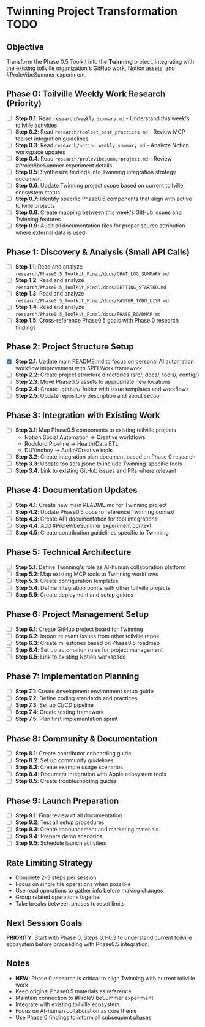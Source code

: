 # Twinning Project Transformation TODO

## Objective
Transform the Phase 0.5 Toolkit into the **Twinning** project, integrating with the existing toilville organization's GitHub work, Notion assets, and #ProleVibeSummer experiment.

## Phase 0: Toilville Weekly Work Research (Priority)
- [ ] **Step 0.1**: Read `research/weekly_summary.md` - Understand this week's toilville activities
- [ ] **Step 0.2**: Read `research/toolset_best_practices.md` - Review MCP toolset integration guidelines  
- [ ] **Step 0.3**: Read `research/notion_weekly_summary.md` - Analyze Notion workspace updates
- [ ] **Step 0.4**: Read `research/prolevibesummerproject.md` - Review #ProleVibeSummer experiment details
- [ ] **Step 0.5**: Synthesize findings into Twinning integration strategy document
- [ ] **Step 0.6**: Update Twinning project scope based on current toilville ecosystem status
- [ ] **Step 0.7**: Identify specific Phase0.5 components that align with active toilville projects
- [ ] **Step 0.8**: Create mapping between this week's GitHub issues and Twinning features
- [ ] **Step 0.9**: Audit all documentation files for proper source attribution where external data is used

## Phase 1: Discovery & Analysis (Small API Calls)
- [ ] **Step 1.1**: Read and analyze `research/Phase0.5_Toolkit_Final/docs/CHAT_LOG_SUMMARY.md`
- [ ] **Step 1.2**: Read and analyze `research/Phase0.5_Toolkit_Final/docs/GETTING_STARTED.md`
- [ ] **Step 1.3**: Read and analyze `research/Phase0.5_Toolkit_Final/docs/MASTER_TODO_LIST.md`
- [ ] **Step 1.4**: Read and analyze `research/Phase0.5_Toolkit_Final/docs/PHASE_ROADMAP.md`
- [ ] **Step 1.5**: Cross-reference Phase0.5 goals with Phase 0 research findings

## Phase 2: Project Structure Setup
- [x] **Step 2.1**: Update main README.md to focus on personal AI automation workflow improvement with SPELWork framework
- [ ] **Step 2.2**: Create project structure directories (src/, docs/, tools/, config/)
- [ ] **Step 2.3**: Move Phase0.5 assets to appropriate new locations
- [ ] **Step 2.4**: Create `.github/` folder with issue templates and workflows
- [ ] **Step 2.5**: Update repository description and about section

## Phase 3: Integration with Existing Work
- [ ] **Step 3.1**: Map Phase0.5 components to existing toilville projects
  - Notion Social Automation → Creative workflows
  - Rockford Pipeline → Health/Data ETL
  - DUYinoboy → Audio/Creative tools
- [ ] **Step 3.2**: Create integration plan document based on Phase 0 research
- [ ] **Step 3.3**: Update toolsets.jsonc to include Twinning-specific tools
- [ ] **Step 3.4**: Link to existing GitHub issues and PRs where relevant

## Phase 4: Documentation Updates
- [ ] **Step 4.1**: Create new main README.md for Twinning project
- [ ] **Step 4.2**: Update Phase0.5 docs to reference Twinning context
- [ ] **Step 4.3**: Create API documentation for tool integrations
- [ ] **Step 4.4**: Add #ProleVibeSummer experiment context
- [ ] **Step 4.5**: Create contribution guidelines specific to Twinning

## Phase 5: Technical Architecture
- [ ] **Step 5.1**: Define Twinning's role as AI-human collaboration platform
- [ ] **Step 5.2**: Map existing MCP tools to Twinning workflows
- [ ] **Step 5.3**: Create configuration templates
- [ ] **Step 5.4**: Define integration points with other toilville projects
- [ ] **Step 5.5**: Create deployment and setup guides

## Phase 6: Project Management Setup
- [ ] **Step 6.1**: Create GitHub project board for Twinning
- [ ] **Step 6.2**: Import relevant issues from other toilville repos
- [ ] **Step 6.3**: Create milestones based on Phase0.5 roadmap
- [ ] **Step 6.4**: Set up automation rules for project management
- [ ] **Step 6.5**: Link to existing Notion workspace

## Phase 7: Implementation Planning
- [ ] **Step 7.1**: Create development environment setup guide
- [ ] **Step 7.2**: Define coding standards and practices
- [ ] **Step 7.3**: Set up CI/CD pipeline
- [ ] **Step 7.4**: Create testing framework
- [ ] **Step 7.5**: Plan first implementation sprint

## Phase 8: Community & Documentation
- [ ] **Step 8.1**: Create contributor onboarding guide
- [ ] **Step 8.2**: Set up community guidelines
- [ ] **Step 8.3**: Create example usage scenarios
- [ ] **Step 8.4**: Document integration with Apple ecosystem tools
- [ ] **Step 8.5**: Create troubleshooting guides

## Phase 9: Launch Preparation
- [ ] **Step 9.1**: Final review of all documentation
- [ ] **Step 9.2**: Test all setup procedures
- [ ] **Step 9.3**: Create announcement and marketing materials
- [ ] **Step 9.4**: Prepare demo scenarios
- [ ] **Step 9.5**: Schedule launch activities

## Rate Limiting Strategy
- Complete 2-3 steps per session
- Focus on single file operations when possible
- Use read operations to gather info before making changes
- Group related operations together
- Take breaks between phases to reset limits

## Next Session Goals
**PRIORITY**: Start with Phase 0, Steps 0.1-0.3 to understand current toilville ecosystem before proceeding with Phase0.5 integration.

## Notes
- **NEW**: Phase 0 research is critical to align Twinning with current toilville work
- Keep original Phase0.5 materials as reference
- Maintain connection to #ProleVibeSummer experiment
- Integrate with existing toilville ecosystem
- Focus on AI-human collaboration as core theme
- Use Phase 0 findings to inform all subsequent phases
